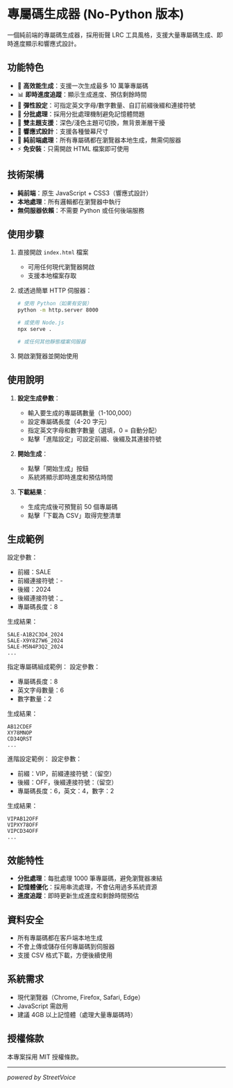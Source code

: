 # 專屬碼生成器 (No-Python 版本)

一個純前端的專屬碼生成器，採用街聲 LRC 工具風格，支援大量專屬碼生成、即時進度顯示和響應式設計。

## 功能特色

- 🚀 **高效能生成**：支援一次生成最多 10 萬筆專屬碼
- 📊 **即時進度追蹤**：顯示生成進度、預估剩餘時間
- 🔧 **彈性設定**：可指定英文字母/數字數量、自訂前綴後綴和連接符號
- 💾 **分批處理**：採用分批處理機制避免記憶體問題
- 🎨 **雙主題支援**：深色/淺色主題可切換，無背景漸層干擾
- 📱 **響應式設計**：支援各種螢幕尺寸
- 🔐 **純前端處理**：所有專屬碼都在瀏覽器本地生成，無需伺服器
- ⚡ **免安裝**：只需開啟 HTML 檔案即可使用

## 技術架構

- **純前端**：原生 JavaScript + CSS3（響應式設計）
- **本地處理**：所有邏輯都在瀏覽器中執行
- **無伺服器依賴**：不需要 Python 或任何後端服務

## 使用步驟

1. 直接開啟 `index.html` 檔案
   - 可用任何現代瀏覽器開啟
   - 支援本地檔案存取

2. 或透過簡單 HTTP 伺服器：
   ```bash
   # 使用 Python（如果有安裝）
   python -m http.server 8000
   
   # 或使用 Node.js
   npx serve .
   
   # 或任何其他靜態檔案伺服器
   ```

3. 開啟瀏覽器並開始使用

## 使用說明

1. **設定生成參數**：
   - 輸入要生成的專屬碼數量（1-100,000）
   - 設定專屬碼長度（4-20 字元）
   - 指定英文字母和數字數量（選填，0 = 自動分配）
   - 點擊「進階設定」可設定前綴、後綴及其連接符號

2. **開始生成**：
   - 點擊「開始生成」按鈕
   - 系統將顯示即時進度和預估時間

3. **下載結果**：
   - 生成完成後可預覽前 50 個專屬碼
   - 點擊「下載為 CSV」取得完整清單

## 生成範例

設定參數：
- 前綴：SALE
- 前綴連接符號：-
- 後綴：2024  
- 後綴連接符號：_
- 專屬碼長度：8

生成結果：
```
SALE-A1B2C3D4_2024
SALE-X9Y8Z7W6_2024
SALE-M5N4P3Q2_2024
...
```

指定專屬碼組成範例：
設定參數：
- 專屬碼長度：8
- 英文字母數量：6
- 數字數量：2

生成結果：
```
AB12CDEF
XY78MNOP
CD34QRST
...
```

進階設定範例：
設定參數：
- 前綴：VIP，前綴連接符號：（留空）
- 後綴：OFF，後綴連接符號：（留空）
- 專屬碼長度：6，英文：4，數字：2

生成結果：
```
VIPAB12OFF
VIPXY78OFF
VIPCD34OFF
...
```

## 效能特性

- **分批處理**：每批處理 1000 筆專屬碼，避免瀏覽器凍結
- **記憶體優化**：採用串流處理，不會佔用過多系統資源
- **進度追蹤**：即時更新生成進度和剩餘時間預估

## 資料安全

- 所有專屬碼都在客戶端本地生成
- 不會上傳或儲存任何專屬碼到伺服器
- 支援 CSV 格式下載，方便後續使用

## 系統需求

- 現代瀏覽器（Chrome, Firefox, Safari, Edge）
- JavaScript 需啟用
- 建議 4GB 以上記憶體（處理大量專屬碼時）

## 授權條款

本專案採用 MIT 授權條款。

---

*powered by StreetVoice*